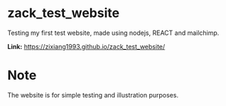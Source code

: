 # zack_test_website
Testing my first test website, made using nodejs, REACT and mailchimp.

**Link:** https://zixiang1993.github.io/zack_test_website/

# Note
The website is for simple testing and illustration purposes. 


